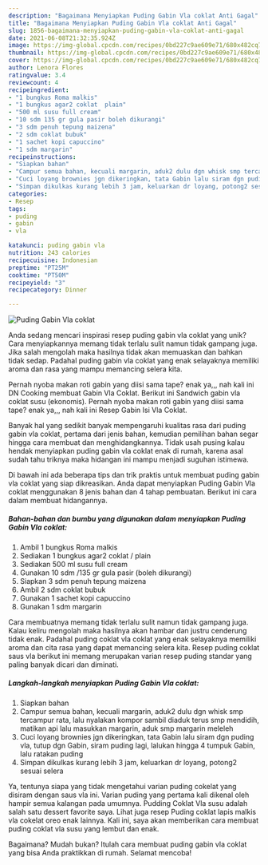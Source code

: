```yaml
---
description: "Bagaimana Menyiapkan Puding Gabin Vla coklat Anti Gagal"
title: "Bagaimana Menyiapkan Puding Gabin Vla coklat Anti Gagal"
slug: 1856-bagaimana-menyiapkan-puding-gabin-vla-coklat-anti-gagal
date: 2021-06-08T21:32:35.924Z
image: https://img-global.cpcdn.com/recipes/0bd227c9ae609e71/680x482cq70/puding-gabin-vla-coklat-foto-resep-utama.jpg
thumbnail: https://img-global.cpcdn.com/recipes/0bd227c9ae609e71/680x482cq70/puding-gabin-vla-coklat-foto-resep-utama.jpg
cover: https://img-global.cpcdn.com/recipes/0bd227c9ae609e71/680x482cq70/puding-gabin-vla-coklat-foto-resep-utama.jpg
author: Lenora Flores
ratingvalue: 3.4
reviewcount: 4
recipeingredient:
- "1 bungkus Roma malkis"
- "1 bungkus agar2 coklat  plain"
- "500 ml susu full cream"
- "10 sdm 135 gr gula pasir boleh dikurangi"
- "3 sdm penuh tepung maizena"
- "2 sdm coklat bubuk"
- "1 sachet kopi capuccino"
- "1 sdm margarin"
recipeinstructions:
- "Siapkan bahan"
- "Campur semua bahan, kecuali margarin, aduk2 dulu dgn whisk smp tercampur rata, lalu nyalakan kompor sambil diaduk terus smp mendidih, matikan api lalu masukkan margarin, aduk smp margarin meleleh"
- "Cuci loyang brownies jgn dikeringkan, tata Gabin lalu siram dgn puding vla, tutup dgn Gabin, siram puding lagi, lalukan hingga 4 tumpuk Gabin, lalu ratakan puding"
- "Simpan dikulkas kurang lebih 3 jam, keluarkan dr loyang, potong2 sesuai selera"
categories:
- Resep
tags:
- puding
- gabin
- vla

katakunci: puding gabin vla 
nutrition: 243 calories
recipecuisine: Indonesian
preptime: "PT25M"
cooktime: "PT50M"
recipeyield: "3"
recipecategory: Dinner

---
```



![Puding Gabin Vla coklat](https://img-global.cpcdn.com/recipes/0bd227c9ae609e71/680x482cq70/puding-gabin-vla-coklat-foto-resep-utama.jpg)

Anda sedang mencari inspirasi resep puding gabin vla coklat yang unik? Cara menyiapkannya memang tidak terlalu sulit namun tidak gampang juga. Jika salah mengolah maka hasilnya tidak akan memuaskan dan bahkan tidak sedap. Padahal puding gabin vla coklat yang enak selayaknya memiliki aroma dan rasa yang mampu memancing selera kita.

Pernah nyoba makan roti gabin yang diisi sama tape? enak ya,,, nah kali ini DN Cooking membuat Gabin Vla Coklat. Berikut ini Sandwich gabin vla coklat susu (ekonomis). Pernah nyoba makan roti gabin yang diisi sama tape? enak ya,,, nah kali ini Resep Gabin Isi Vla Coklat.

Banyak hal yang sedikit banyak mempengaruhi kualitas rasa dari puding gabin vla coklat, pertama dari jenis bahan, kemudian pemilihan bahan segar hingga cara membuat dan menghidangkannya. Tidak usah pusing kalau hendak menyiapkan puding gabin vla coklat enak di rumah, karena asal sudah tahu triknya maka hidangan ini mampu menjadi suguhan istimewa.


Di bawah ini ada beberapa tips dan trik praktis untuk membuat puding gabin vla coklat yang siap dikreasikan. Anda dapat menyiapkan Puding Gabin Vla coklat menggunakan 8 jenis bahan dan 4 tahap pembuatan. Berikut ini cara dalam membuat hidangannya.

<!--inarticleads1-->

##### Bahan-bahan dan bumbu yang digunakan dalam menyiapkan Puding Gabin Vla coklat:

1. Ambil 1 bungkus Roma malkis
1. Sediakan 1 bungkus agar2 coklat / plain
1. Sediakan 500 ml susu full cream
1. Gunakan 10 sdm /135 gr gula pasir (boleh dikurangi)
1. Siapkan 3 sdm penuh tepung maizena
1. Ambil 2 sdm coklat bubuk
1. Gunakan 1 sachet kopi capuccino
1. Gunakan 1 sdm margarin


Cara membuatnya memang tidak terlalu sulit namun tidak gampang juga. Kalau keliru mengolah maka hasilnya akan hambar dan justru cenderung tidak enak. Padahal puding coklat vla coklat yang enak selayaknya memiliki aroma dan cita rasa yang dapat memancing selera kita. Resep puding coklat saus vla berikut ini memang merupakan varian resep puding standar yang paling banyak dicari dan diminati. 

<!--inarticleads2-->

##### Langkah-langkah menyiapkan Puding Gabin Vla coklat:

1. Siapkan bahan
1. Campur semua bahan, kecuali margarin, aduk2 dulu dgn whisk smp tercampur rata, lalu nyalakan kompor sambil diaduk terus smp mendidih, matikan api lalu masukkan margarin, aduk smp margarin meleleh
1. Cuci loyang brownies jgn dikeringkan, tata Gabin lalu siram dgn puding vla, tutup dgn Gabin, siram puding lagi, lalukan hingga 4 tumpuk Gabin, lalu ratakan puding
1. Simpan dikulkas kurang lebih 3 jam, keluarkan dr loyang, potong2 sesuai selera


Ya, tentunya siapa yang tidak mengetahui varian puding cokelat yang disiram dengan saus vla ini. Varian puding yang pertama kali dikenal oleh hampir semua kalangan pada umumnya. Pudding Coklat Vla susu adalah salah satu dessert favorite saya. Lihat juga resep Puding coklat lapis malkis vla cokelat oreo enak lainnya. Kali ini, saya akan memberikan cara membuat puding coklat vla susu yang lembut dan enak. 

Bagaimana? Mudah bukan? Itulah cara membuat puding gabin vla coklat yang bisa Anda praktikkan di rumah. Selamat mencoba!
